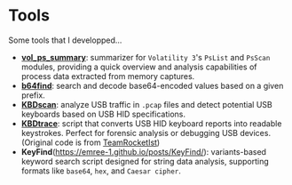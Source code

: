 # Tools
 Some tools that I developped...

- [**vol_ps_summary**](https://emree-1.github.io/posts/volatility3-process-summary/): summarizer for `Volatility 3`'s `PsList` and `PsScan` modules, providing a quick overview and analysis capabilities of process data extracted from memory captures.
- [**b64find**](https://emree-1.github.io/posts/b64-find/): search and decode base64-encoded values based on a given prefix. 
- [**KBDscan**](https://emree-1.github.io/posts/KBDscan/): analyze USB traffic in `.pcap` files and detect potential USB keyboards based on USB HID specifications.
- [**KBDtrace**](https://emree-1.github.io/KBDtrace): script that converts USB HID keyboard reports into readable keystrokes. Perfect for forensic analysis or debugging USB devices. (Original code is from [TeamRocketIst](https://github.com/TeamRocketIst/ctf-usb-keyboard-parser/blob/master/usbkeyboard.py))
- **KeyFind**(https://emree-1.github.io/posts/KeyFind/): variants-based keyword search script designed for string data analysis, supporting formats like `base64`, `hex`, and `Caesar cipher`.
